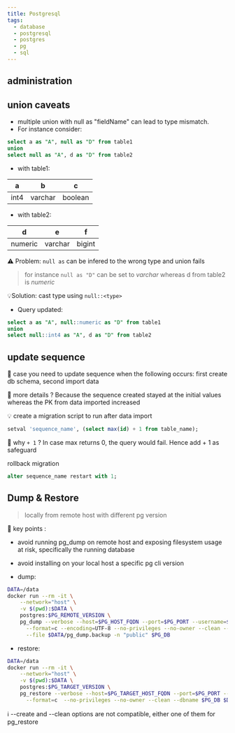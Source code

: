 ```yaml
---
title: Postgresql
tags:
  - database
  - postgresql
  - postgres
  - pg
  - sql
---
```


## administration

## union caveats

- multiple union with null as "fieldName" can lead to type mismatch.
- For instance consider:

```sql
select a as "A", null as "D" from table1
union
select null as "A", d as "D" from table2
```

- with table1:

| a    | b       | c       |
| ---- | ------- | ------- |
| int4 | varchar | boolean |

- with table2:

| d       | e       | f      |
| ------- | ------- | ------ |
| numeric | varchar | bigint |

⚠️ Problem: `null as` can be infered to the wrong type and union fails

> for instance `null as "D"` can be set to _varchar_ whereas d from table2 is _numeric_

💡Solution: cast type using `null::<type>`

- Query updated:

```sql
select a as "A", null::numeric as "D" from table1
union
select null::int4 as "A", d as "D" from table2
```

## update sequence

📖 case you need to update sequence when the following occurs: first create db schema, second import data

🤔 more details ? Because the sequence created stayed at the initial values whereas the PK from data imported increased

💡 create a migration script to run after data import

```sql
setval 'sequence_name', (select max(id) + 1 from table_name);
```

🤔 why `+ 1` ? In case max returns 0, the query would fail. Hence add + 1 as safeguard

rollback migration

```sql
alter sequence_name restart with 1;
```

## Dump & Restore

> locally from remote host with different pg version

📖 key points :

- avoid running pg_dump on remote host and exposing filesystem usage at risk, specifically the running database
- avoid installing on your local host a specific pg cli version

- dump:

```bash
DATA=/data
docker run --rm -it \
    --network="host" \
    -v $(pwd):$DATA \
    postgres:$PG_REMOTE_VERSION \
    pg_dump --verbose --host=$PG_HOST_FQDN --port=$PG_PORT --username=$PG_USER \
      --format=c --encoding=UTF-8 --no-privileges --no-owner --clean --create \
      --file $DATA/pg_dump.backup -n "public" $PG_DB
```

- restore:

```bash
DATA=/data
docker run --rm -it \
    --network="host" \
    -v $(pwd):$DATA \
    postgres:$PG_TARGET_VERSION \
    pg_restore --verbose --host=$PG_TARGET_HOST_FQDN --port=$PG_PORT --username=$PG_USER \
      --format=c  --no-privileges --no-owner --clean --dbname $PG_DB $DATA/pg_dump.backup
```

ℹ️ --create and --clean options are not compatible, either one of them for pg_restore
